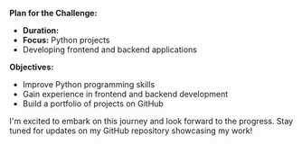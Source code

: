 **Plan for the Challenge:**
- **Duration:**
- **Focus:** Python projects
- Developing frontend and backend applications

**Objectives:**
- Improve Python programming skills
- Gain experience in frontend and backend development
- Build a portfolio of projects on GitHub

I'm excited to embark on this journey and look forward to the progress. Stay tuned for updates on my GitHub repository showcasing my work!
